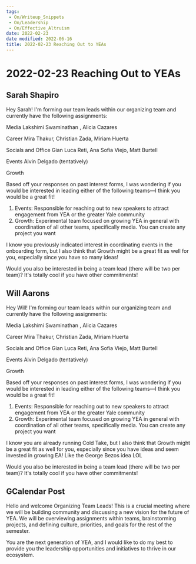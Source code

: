 ```yaml
---
tags:
 - On/Writeup_Snippets
 - On/Leadership
 - On/Effective_Altruism
date: 2022-02-23
date modified: 2022-06-16
title: 2022-02-23 Reaching Out to YEAs
---
```


# 2022-02-23 Reaching Out to YEAs

## Sarah Shapiro
Hey Sarah! I'm forming our team leads within our organizing team and currently have the following assignments:

Media	Lakshimi Swaminathan , Alicia Cazares

Career	Mira Thakur, Christian Zada, Miriam Huerta

Socials and Office	Gian Luca Reti, Ana Sofia Viejo, Matt Burtell

Events	 Alvin Delgado (tentatively)

Growth

Based off your responses on past interest forms, I was wondering if you would be interested in leading either of the following teams—I think you would be a great fit!

1. Events: Responsible for reaching out to new speakers to attract engagement from YEA or the greater Yale community
2. Growth: Experimental team focused on growing YEA in general with coordination of all other teams, specifically media. You can create any project you want

I know you previously indicated interest in coordinating events in the onboarding form, but I also think that Growth might be a great fit as well for you, especially since you have so many ideas!

Would you also be interested in being a team lead (there will be two per team)? It's totally cool if you have other commitments!

## Will Aarons
Hey Will! I'm forming our team leads within our organizing team and currently have the following assignments:

Media	Lakshimi Swaminathan , Alicia Cazares

Career	Mira Thakur, Christian Zada, Miriam Huerta

Socials and Office	Gian Luca Reti, Ana Sofia Viejo, Matt Burtell

Events	 Alvin Delgado (tentatively)

Growth

Based off your responses on past interest forms, I was wondering if you would be interested in leading either of the following teams—I think you would be a great fit!

1. Events: Responsible for reaching out to new speakers to attract engagement from YEA or the greater Yale community
2. Growth: Experimental team focused on growing YEA in general with coordination of all other teams, specifically media. You can create any project you want

I know you are already running Cold Take, but I also think that Growth might be a great fit as well for you, especially since you have ideas and seem invested in growing EA! Like the George Bezos idea LOL

Would you also be interested in being a team lead (there will be two per team)? It's totally cool if you have other commitments!

## GCalendar Post
Hello and welcome Organizing Team Leads! This is a crucial meeting where we will be building community and discussing a new vision for the future of YEA. We will be overviewing assignments within teams, brainstorming projects, and defining culture, priorities, and goals for the rest of the semester.

You are the next generation of YEA, and I would like to do my best to provide you the leadership opportunities and initiatives to thrive in our ecosystem.
